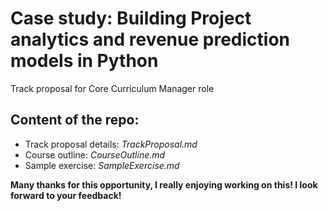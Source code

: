 # Case study: Building Project analytics and revenue prediction models in Python
Track proposal for Core Curriculum Manager role

## Content of the repo:

* Track proposal details: _TrackProposal.md_
* Course outline: _CourseOutline.md_
* Sample exercise: _SampleExercise.md_

**Many thanks for this opportunity, I really enjoying working on this! I look forward to your feedback!**

